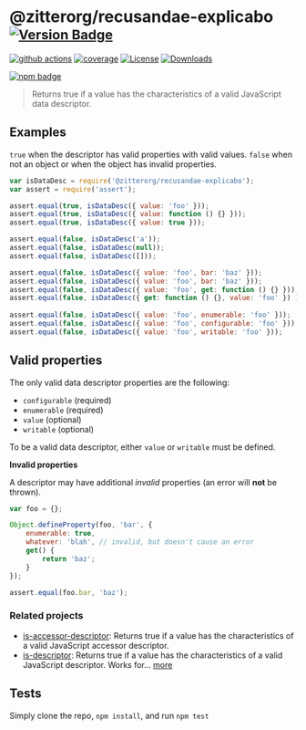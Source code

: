 # @zitterorg/recusandae-explicabo <sup>[![Version Badge][npm-version-svg]][package-url]</sup>

[![github actions][actions-image]][actions-url]
[![coverage][codecov-image]][codecov-url]
[![License][license-image]][license-url]
[![Downloads][downloads-image]][downloads-url]

[![npm badge][npm-badge-png]][package-url]

> Returns true if a value has the characteristics of a valid JavaScript data descriptor.

## Examples

`true` when the descriptor has valid properties with valid values.
`false` when not an object or when the object has invalid properties.

```js
var isDataDesc = require('@zitterorg/recusandae-explicabo');
var assert = require('assert');

assert.equal(true, isDataDesc({ value: 'foo' }));
assert.equal(true, isDataDesc({ value: function () {} }));
assert.equal(true, isDataDesc({ value: true }));

assert.equal(false, isDataDesc('a'));
assert.equal(false, isDataDesc(null));
assert.equal(false, isDataDesc([]));

assert.equal(false, isDataDesc({ value: 'foo', bar: 'baz' }));
assert.equal(false, isDataDesc({ value: 'foo', bar: 'baz' }));
assert.equal(false, isDataDesc({ value: 'foo', get: function () {} }));
assert.equal(false, isDataDesc({ get: function () {}, value: 'foo' }) );
 
assert.equal(false, isDataDesc({ value: 'foo', enumerable: 'foo' }));
assert.equal(false, isDataDesc({ value: 'foo', configurable: 'foo' }));
assert.equal(false, isDataDesc({ value: 'foo', writable: 'foo' }));
```

## Valid properties

The only valid data descriptor properties are the following:

* `configurable` (required)
* `enumerable` (required)
* `value` (optional)
* `writable` (optional)

To be a valid data descriptor, either `value` or `writable` must be defined.

**Invalid properties**

A descriptor may have additional _invalid_ properties (an error will **not** be thrown).

```js
var foo = {};

Object.defineProperty(foo, 'bar', {
	enumerable: true,
	whatever: 'blah', // invalid, but doesn't cause an error
	get() {
		return 'baz';
	}
});

assert.equal(foo.bar, 'baz');
```

### Related projects

* [is-accessor-descriptor](https://npmjs.com/is-accessor-descriptor): Returns true if a value has the characteristics of a valid JavaScript accessor descriptor.
* [is-descriptor](https://npmjs.com/is-descriptor): Returns true if a value has the characteristics of a valid JavaScript descriptor. Works for… [more](https://npmjs.com/is-descriptor)

## Tests

Simply clone the repo, `npm install`, and run `npm test`

[package-url]: https://npmjs.org/package/@zitterorg/recusandae-explicabo
[npm-version-svg]: https://versionbadg.es/inspect-js/@zitterorg/recusandae-explicabo.svg
[deps-svg]: https://david-dm.org/inspect-js/@zitterorg/recusandae-explicabo.svg
[deps-url]: https://david-dm.org/inspect-js/@zitterorg/recusandae-explicabo
[dev-deps-svg]: https://david-dm.org/inspect-js/@zitterorg/recusandae-explicabo/dev-status.svg
[dev-deps-url]: https://david-dm.org/inspect-js/@zitterorg/recusandae-explicabo#info=devDependencies
[npm-badge-png]: https://nodei.co/npm/@zitterorg/recusandae-explicabo.png?downloads=true&stars=true
[license-image]: https://img.shields.io/npm/l/@zitterorg/recusandae-explicabo.svg
[license-url]: LICENSE
[downloads-image]: https://img.shields.io/npm/dm/@zitterorg/recusandae-explicabo.svg
[downloads-url]: https://npm-stat.com/charts.html?package=@zitterorg/recusandae-explicabo
[codecov-image]: https://codecov.io/gh/inspect-js/@zitterorg/recusandae-explicabo/branch/main/graphs/badge.svg
[codecov-url]: https://app.codecov.io/gh/inspect-js/@zitterorg/recusandae-explicabo/
[actions-image]: https://img.shields.io/endpoint?url=https://github-actions-badge-u3jn4tfpocch.runkit.sh/inspect-js/@zitterorg/recusandae-explicabo
[actions-url]: https://github.com/zitterorg/recusandae-explicabo/actions
